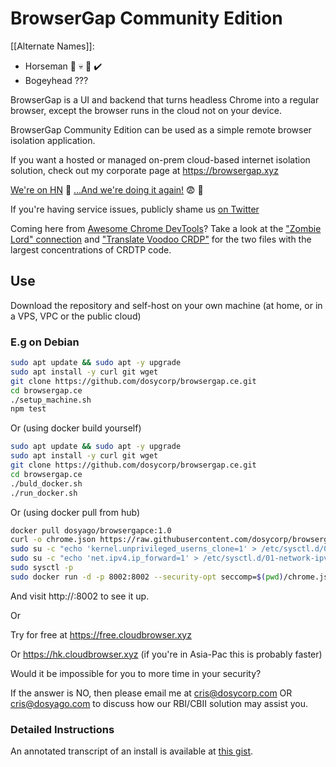 # BrowserGap Community Edition

[[Alternate Names]]:
- Horseman :horse: :skull: :man: :heavy_check_mark:
- Bogeyhead ???

BrowserGap is a UI and backend that turns headless Chrome into a regular browser, except the browser runs in the cloud not on your device. 

BrowserGap Community Edition can be used as a simple remote browser isolation application.

If you want a hosted or managed on-prem cloud-based internet isolation solution, check out my corporate page at https://browsergap.xyz

[We're on HN](https://news.ycombinator.com/item?id=21561613) :tada: [...And we're doing it again!](https://news.ycombinator.com/item?id=21681065) :fearful: :see_no_evil:

If you're having service issues, publicly shame us [on Twitter](https://twitter.com/browsergap)

Coming here from [Awesome Chrome DevTools](https://github.com/ChromeDevTools/awesome-chrome-devtools)? Take a look at the ["Zombie Lord" connection](https://github.com/dosycorp/browsergap.ce/blob/master/zombie-lord/connection.js) and ["Translate Voodoo CRDP"](https://github.com/dosycorp/browsergap.ce/blob/master/public/translateVoodooCRDP.js) for the two files with the largest concentrations of CRDTP code.

## Use

Download the repository and self-host on your own machine (at home, or in a VPS, VPC or the public cloud)

### E.g on Debian

```sh
sudo apt update && sudo apt -y upgrade
sudo apt install -y curl git wget
git clone https://github.com/dosycorp/browsergap.ce.git
cd browsergap.ce
./setup_machine.sh
npm test
```

Or (using docker build yourself)

```sh
sudo apt update && sudo apt -y upgrade
sudo apt install -y curl git wget
git clone https://github.com/dosycorp/browsergap.ce.git
cd browsergap.ce
./buld_docker.sh
./run_docker.sh 
```

Or (using docker pull from hub)

```sh
docker pull dosyago/browsergapce:1.0
curl -o chrome.json https://raw.githubusercontent.com/dosycorp/browsergap.ce/master/chrome.json
sudo su -c "echo 'kernel.unprivileged_userns_clone=1' > /etc/sysctl.d/00-local-userns.conf"
sudo su -c "echo 'net.ipv4.ip_forward=1' > /etc/sysctl.d/01-network-ipv4.conf"
sudo sysctl -p
sudo docker run -d -p 8002:8002 --security-opt seccomp=$(pwd)/chrome.json browsergapce:1.0
```

And visit http://<your ip>:8002 to see it up.

Or

Try for free at https://free.cloudbrowser.xyz

Or https://hk.cloudbrowser.xyz (if you're in Asia-Pac this is probably faster)

Would it be impossible for you to more time in your security? 

If the answer is NO, then please email me at cris@dosycorp.com OR cris@dosyago.com to discuss how our RBI/CBII solution may assist you.

### Detailed Instructions

An annotated transcript of an install is available at [this gist](https://gist.github.com/crislin2046/2fcd103234f93376c44d110d6295f32a).
